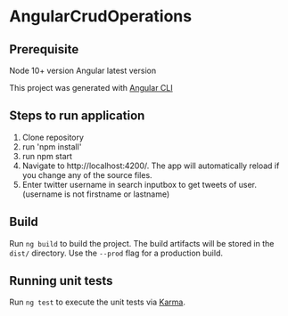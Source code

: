 # AngularCrudOperations

## Prerequisite

Node 10+ version
Angular latest version

This project was generated with [Angular CLI](https://github.com/angular/angular-cli)

## Steps to run application

1. Clone repository
2. run 'npm install'
3. run npm start
4. Navigate to http://localhost:4200/. The app will automatically reload if you change any of the source files.
5. Enter twitter username in search inputbox to get tweets of user.(username is not firstname or lastname)

## Build

Run `ng build` to build the project. The build artifacts will be stored in the `dist/` directory. Use the `--prod` flag for a production build.

## Running unit tests

Run `ng test` to execute the unit tests via [Karma](https://karma-runner.github.io).

